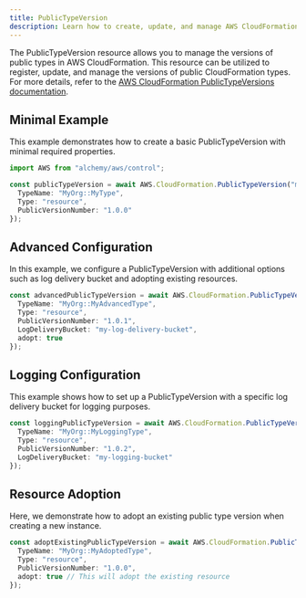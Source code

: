 ```yaml
---
title: PublicTypeVersion
description: Learn how to create, update, and manage AWS CloudFormation PublicTypeVersions using Alchemy Cloud Control.
---
```


The PublicTypeVersion resource allows you to manage the versions of public types in AWS CloudFormation. This resource can be utilized to register, update, and manage the versions of public CloudFormation types. For more details, refer to the [AWS CloudFormation PublicTypeVersions documentation](https://docs.aws.amazon.com/cloudformation/latest/userguide/).

## Minimal Example

This example demonstrates how to create a basic PublicTypeVersion with minimal required properties.

```ts
import AWS from "alchemy/aws/control";

const publicTypeVersion = await AWS.CloudFormation.PublicTypeVersion("myPublicTypeVersion", {
  TypeName: "MyOrg::MyType",
  Type: "resource",
  PublicVersionNumber: "1.0.0"
});
```

## Advanced Configuration

In this example, we configure a PublicTypeVersion with additional options such as log delivery bucket and adopting existing resources.

```ts
const advancedPublicTypeVersion = await AWS.CloudFormation.PublicTypeVersion("advancedPublicTypeVersion", {
  TypeName: "MyOrg::MyAdvancedType",
  Type: "resource",
  PublicVersionNumber: "1.0.1",
  LogDeliveryBucket: "my-log-delivery-bucket",
  adopt: true
});
```

## Logging Configuration

This example shows how to set up a PublicTypeVersion with a specific log delivery bucket for logging purposes.

```ts
const loggingPublicTypeVersion = await AWS.CloudFormation.PublicTypeVersion("loggingPublicTypeVersion", {
  TypeName: "MyOrg::MyLoggingType",
  Type: "resource",
  PublicVersionNumber: "1.0.2",
  LogDeliveryBucket: "my-logging-bucket"
});
```

## Resource Adoption

Here, we demonstrate how to adopt an existing public type version when creating a new instance.

```ts
const adoptExistingPublicTypeVersion = await AWS.CloudFormation.PublicTypeVersion("adoptExistingPublicTypeVersion", {
  TypeName: "MyOrg::MyAdoptedType",
  Type: "resource",
  PublicVersionNumber: "1.0.0",
  adopt: true // This will adopt the existing resource
});
```
